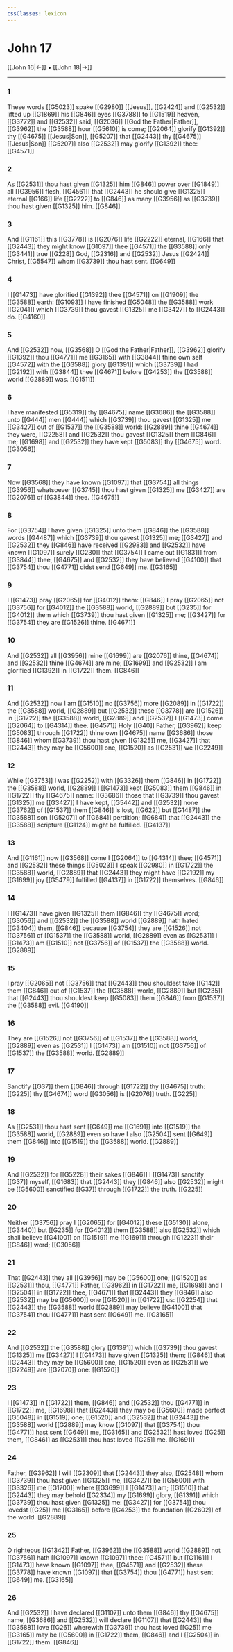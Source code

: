 ```yaml
---
cssClasses: lexicon
---
```

# John 17

[[John 16|←]] • [[John 18|→]]

---

### 1
These words [[G5023]] spake [[G2980]] [[Jesus]], [[G2424]] and [[G2532]] lifted up [[G1869]] his [[G846]] eyes [[G3788]] to [[G1519]] heaven, [[G3772]] and [[G2532]] said, [[G2036]] [[God the Father|Father]], [[G3962]] the [[G3588]] hour [[G5610]] is come; [[G2064]] glorify [[G1392]] thy [[G4675]] [[Jesus|Son]], [[G5207]] that [[G2443]] thy [[G4675]] [[Jesus|Son]] [[G5207]] also [[G2532]] may glorify [[G1392]] thee: [[G4571]]

### 2
As [[G2531]] thou hast given [[G1325]] him [[G846]] power over [[G1849]] all [[G3956]] flesh, [[G4561]] that [[G2443]] he should give [[G1325]] eternal [[G166]] life [[G2222]]  to [[G846]] as many [[G3956]] as [[G3739]] thou hast given [[G1325]] him. [[G846]]

### 3
And [[G1161]] this [[G3778]] is [[G2076]] life [[G2222]] eternal, [[G166]] that [[G2443]] they might know [[G1097]] thee [[G4571]] the [[G3588]] only [[G3441]] true [[G228]] God, [[G2316]] and [[G2532]] Jesus [[G2424]] Christ, [[G5547]] whom [[G3739]] thou hast sent. [[G649]]

### 4
I [[G1473]] have glorified [[G1392]] thee [[G4571]] on [[G1909]] the [[G3588]] earth: [[G1093]] I have finished [[G5048]] the [[G3588]] work [[G2041]] which [[G3739]] thou gavest [[G1325]] me [[G3427]] to [[G2443]] do. [[G4160]]

### 5
And [[G2532]] now, [[G3568]] O [[God the Father|Father]], [[G3962]] glorify [[G1392]] thou [[G4771]] me [[G3165]] with [[G3844]] thine own self [[G4572]]  with the [[G3588]] glory [[G1391]] which [[G3739]] I had [[G2192]] with [[G3844]] thee [[G4671]] before [[G4253]] the [[G3588]] world [[G2889]] was. [[G1511]]

### 6
I have manifested [[G5319]] thy [[G4675]] name [[G3686]] the [[G3588]] unto [[G444]] men [[G444]] which [[G3739]] thou gavest [[G1325]] me [[G3427]] out of [[G1537]] the [[G3588]] world: [[G2889]] thine [[G4674]] they were, [[G2258]] and [[G2532]] thou gavest [[G1325]] them [[G846]] me; [[G1698]] and [[G2532]] they have kept [[G5083]] thy [[G4675]] word. [[G3056]]

### 7
Now [[G3568]] they have known [[G1097]] that [[G3754]] all things [[G3956]] whatsoever [[G3745]] thou hast given [[G1325]] me [[G3427]] are [[G2076]] of [[G3844]] thee. [[G4675]]

### 8
For [[G3754]] I have given [[G1325]] unto them [[G846]] the [[G3588]] words [[G4487]] which [[G3739]] thou gavest [[G1325]] me; [[G3427]] and [[G2532]] they [[G846]] have received [[G2983]] and [[G2532]] have known [[G1097]] surely [[G230]] that [[G3754]] I came out [[G1831]] from [[G3844]] thee, [[G4675]] and [[G2532]] they have believed [[G4100]] that [[G3754]] thou [[G4771]] didst send [[G649]] me. [[G3165]]

### 9
I [[G1473]] pray [[G2065]] for [[G4012]] them: [[G846]] I pray [[G2065]] not [[G3756]] for [[G4012]] the [[G3588]] world, [[G2889]] but [[G235]] for [[G4012]] them which [[G3739]] thou hast given [[G1325]] me; [[G3427]] for [[G3754]] they are [[G1526]] thine. [[G4671]]

### 10
And [[G2532]] all [[G3956]] mine [[G1699]] are [[G2076]] thine, [[G4674]] and [[G2532]] thine [[G4674]] are mine; [[G1699]] and [[G2532]] I am glorified [[G1392]] in [[G1722]] them. [[G846]]

### 11
And [[G2532]] now I am [[G1510]] no [[G3756]] more [[G2089]] in [[G1722]] the [[G3588]] world, [[G2889]] but [[G2532]] these [[G3778]] are [[G1526]] in [[G1722]] the [[G3588]] world, [[G2889]] and [[G2532]] I [[G1473]] come [[G2064]] to [[G4314]] thee. [[G4571]] Holy [[G40]] Father, [[G3962]] keep [[G5083]] through [[G1722]] thine own [[G4675]] name [[G3686]] those [[G846]] whom [[G3739]] thou hast given [[G1325]] me, [[G3427]] that [[G2443]] they may be [[G5600]] one, [[G1520]] as [[G2531]] we [[G2249]]

### 12
While [[G3753]] I was [[G2252]] with [[G3326]] them [[G846]] in [[G1722]] the [[G3588]] world, [[G2889]] I [[G1473]] kept [[G5083]] them [[G846]] in [[G1722]] thy [[G4675]] name: [[G3686]] those that [[G3739]] thou gavest [[G1325]] me [[G3427]] I have kept, [[G5442]] and [[G2532]] none [[G3762]] of [[G1537]] them [[G846]] is lost, [[G622]] but [[G1487]] the [[G3588]] son [[G5207]] of [[G684]] perdition; [[G684]] that [[G2443]] the [[G3588]] scripture [[G1124]] might be fulfilled. [[G4137]]

### 13
And [[G1161]] now [[G3568]] come I [[G2064]] to [[G4314]] thee; [[G4571]] and [[G2532]] these things [[G5023]] I speak [[G2980]] in [[G1722]] the [[G3588]] world, [[G2889]] that [[G2443]] they might have [[G2192]] my [[G1699]] joy [[G5479]] fulfilled [[G4137]] in [[G1722]] themselves. [[G846]]

### 14
I [[G1473]] have given [[G1325]] them [[G846]] thy [[G4675]] word; [[G3056]] and [[G2532]] the [[G3588]] world [[G2889]] hath hated [[G3404]] them, [[G846]] because [[G3754]] they are [[G1526]] not [[G3756]] of [[G1537]] the [[G3588]] world, [[G2889]] even as [[G2531]] I [[G1473]] am [[G1510]] not [[G3756]] of [[G1537]] the [[G3588]] world. [[G2889]]

### 15
I pray [[G2065]] not [[G3756]] that [[G2443]] thou shouldest take [[G142]] them [[G846]] out of [[G1537]] the [[G3588]] world, [[G2889]] but [[G235]] that [[G2443]] thou shouldest keep [[G5083]] them [[G846]] from [[G1537]] the [[G3588]] evil. [[G4190]]

### 16
They are [[G1526]] not [[G3756]] of [[G1537]] the [[G3588]] world, [[G2889]] even as [[G2531]] I [[G1473]] am [[G1510]] not [[G3756]] of [[G1537]] the [[G3588]] world. [[G2889]]

### 17
Sanctify [[G37]] them [[G846]] through [[G1722]] thy [[G4675]] truth: [[G225]] thy [[G4674]] word [[G3056]] is [[G2076]] truth. [[G225]]

### 18
As [[G2531]] thou hast sent [[G649]] me [[G1691]] into [[G1519]] the [[G3588]] world, [[G2889]] even so have I also [[G2504]] sent [[G649]] them [[G846]] into [[G1519]] the [[G3588]] world. [[G2889]]

### 19
And [[G2532]] for [[G5228]] their sakes [[G846]] I [[G1473]] sanctify [[G37]] myself, [[G1683]] that [[G2443]] they [[G846]] also [[G2532]] might be [[G5600]] sanctified [[G37]] through [[G1722]] the truth. [[G225]]

### 20
Neither [[G3756]] pray I [[G2065]] for [[G4012]] these [[G5130]] alone, [[G3440]] but [[G235]] for [[G4012]] them [[G3588]] also [[G2532]] which shall believe [[G4100]] on [[G1519]] me [[G1691]] through [[G1223]] their [[G846]] word; [[G3056]]

### 21
That [[G2443]] they all [[G3956]] may be [[G5600]] one; [[G1520]] as [[G2531]] thou, [[G4771]] Father, [[G3962]] in [[G1722]] me, [[G1698]] and I [[G2504]] in [[G1722]] thee, [[G4671]] that [[G2443]] they [[G846]] also [[G2532]] may be [[G5600]] one [[G1520]] in [[G1722]] us: [[G2254]] that [[G2443]] the [[G3588]] world [[G2889]] may believe [[G4100]] that [[G3754]] thou [[G4771]] hast sent [[G649]] me. [[G3165]]

### 22
And [[G2532]] the [[G3588]] glory [[G1391]] which [[G3739]] thou gavest [[G1325]] me [[G3427]] I [[G1473]] have given [[G1325]] them; [[G846]] that [[G2443]] they may be [[G5600]] one, [[G1520]] even as [[G2531]] we [[G2249]] are [[G2070]] one: [[G1520]]

### 23
I [[G1473]] in [[G1722]] them, [[G846]] and [[G2532]] thou [[G4771]] in [[G1722]] me, [[G1698]] that [[G2443]] they may be [[G5600]] made perfect [[G5048]] in [[G1519]] one; [[G1520]] and [[G2532]] that [[G2443]] the [[G3588]] world [[G2889]] may know [[G1097]] that [[G3754]] thou [[G4771]] hast sent [[G649]] me, [[G3165]] and [[G2532]] hast loved [[G25]] them, [[G846]] as [[G2531]] thou hast loved [[G25]] me. [[G1691]]

### 24
Father, [[G3962]] I will [[G2309]] that [[G2443]] they also, [[G2548]] whom [[G3739]] thou hast given [[G1325]] me, [[G3427]] be [[G5600]] with [[G3326]] me [[G1700]] where [[G3699]] I [[G1473]] am; [[G1510]] that [[G2443]] they may behold [[G2334]] my [[G1699]] glory, [[G1391]] which [[G3739]] thou hast given [[G1325]] me: [[G3427]] for [[G3754]] thou lovedst [[G25]] me [[G3165]] before [[G4253]] the foundation [[G2602]] of the world. [[G2889]]

### 25
O righteous [[G1342]] Father, [[G3962]] the [[G3588]] world [[G2889]] not [[G3756]] hath [[G1097]] known [[G1097]] thee: [[G4571]] but [[G1161]] I [[G1473]] have known [[G1097]] thee, [[G4571]] and [[G2532]] these [[G3778]] have known [[G1097]] that [[G3754]] thou [[G4771]] hast sent [[G649]] me. [[G3165]]

### 26
And [[G2532]] I have declared [[G1107]] unto them [[G846]] thy [[G4675]] name, [[G3686]] and [[G2532]] will declare [[G1107]] that [[G2443]] the [[G3588]] love [[G26]] wherewith [[G3739]] thou hast loved [[G25]] me [[G3165]] may be [[G5600]] in [[G1722]] them, [[G846]] and I [[G2504]] in [[G1722]] them. [[G846]]